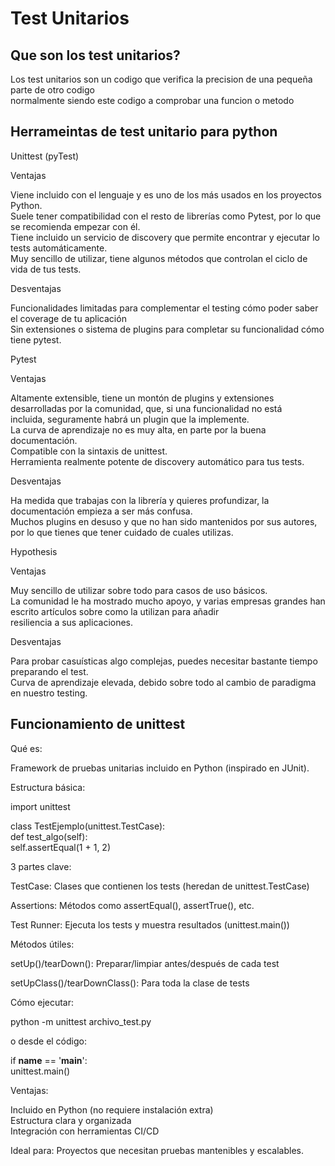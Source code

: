 # Test Unitarios
## Que son los test unitarios?
Los test unitarios son un codigo que verifica la precision de una pequeña parte de otro codigo<br>
normalmente siendo este codigo a comprobar una funcion o metodo<br>

## Herrameintas de test unitario para python 
Unittest (pyTest)<br>

Ventajas<br>

Viene incluido con el lenguaje y es uno de los más usados en los proyectos Python.<br>
Suele tener compatibilidad con el resto de librerías como Pytest, por lo que se recomienda empezar con él.<br>
Tiene incluido un servicio de discovery que permite encontrar y ejecutar lo tests automáticamente.<br>
Muy sencillo de utilizar, tiene algunos métodos que controlan el ciclo de vida de tus tests.<br>

Desventajas<br>

Funcionalidades limitadas para complementar el testing cómo poder saber el coverage de tu aplicación<br>
Sin extensiones o sistema de plugins para completar su funcionalidad cómo tiene pytest.<br>

Pytest<br>

Ventajas<br>

Altamente extensible, tiene un montón de plugins y extensiones desarrolladas por la comunidad, que, si una funcionalidad no está <br>incluida, seguramente habrá un plugin que la implemente.<br>
La curva de aprendizaje no es muy alta, en parte por la buena documentación.<br>
Compatible con la sintaxis de unittest.<br>
Herramienta realmente potente de discovery automático para tus tests.<br>

Desventajas<br>

Ha medida que trabajas con la librería y quieres profundizar, la documentación empieza a ser más confusa.<br>
Muchos plugins en desuso y que no han sido mantenidos por sus autores, por lo que tienes que tener cuidado de cuales utilizas.<br>

Hypothesis<br>

Ventajas<br>

Muy sencillo de utilizar sobre todo para casos de uso básicos.<br>
La comunidad le ha mostrado mucho apoyo, y varias empresas grandes han escrito artículos sobre como la utilizan para añadir <br> resiliencia a sus aplicaciones. <br>

Desventajas <br>

Para probar casuísticas algo complejas, puedes necesitar bastante tiempo preparando el test.<br>
Curva de aprendizaje elevada, debido sobre todo al cambio de paradigma en nuestro testing.<br>

## Funcionamiento de unittest

Qué es:<br>

Framework de pruebas unitarias incluido en Python (inspirado en JUnit).<br>

Estructura básica:<br>

import unittest<br>

class TestEjemplo(unittest.TestCase):<br>
    def test_algo(self):<br>
        self.assertEqual(1 + 1, 2)<br>

3 partes clave:<br>

TestCase: Clases que contienen los tests (heredan de unittest.TestCase)<br>

Assertions: Métodos como assertEqual(), assertTrue(), etc.<br>

Test Runner: Ejecuta los tests y muestra resultados (unittest.main())<br>

Métodos útiles:<br>

setUp()/tearDown(): Preparar/limpiar antes/después de cada test<br>

setUpClass()/tearDownClass(): Para toda la clase de tests<br>

Cómo ejecutar:<br>

python -m unittest archivo_test.py<br>

o desde el código:<br>

if __name__ == '__main__':<br>
    unittest.main()<br>

Ventajas:<br>

Incluido en Python (no requiere instalación extra)<br>
Estructura clara y organizada<br>
Integración con herramientas CI/CD<br>

Ideal para: Proyectos que necesitan pruebas mantenibles y escalables.<br>
